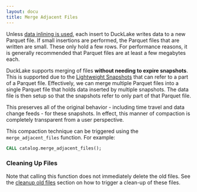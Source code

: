 ```yaml
---
layout: docu
title: Merge Adjacent Files
---
```


Unless [data inlining is used](data_inlining), each insert to DuckLake writes data to a new Parquet file.
If small insertions are performed, the Parquet files that are written are small. These only hold a few rows.
For performance reasons, it is generally recommended that Parquet files are at least a few megabytes each.

DuckLake supports merging of files **without needing to expire snapshots**.
This is supported due to the [Lightweight Snapshots](lightweight_snapshots) that can refer to a part of a Parquet file.
Effectively, we can merge multiple Parquet files into a single Parquet file that holds data inserted by multiple snapshots.
The data file is then setup so that the snapshots refer to only part of that Parquet file.

This preserves all of the original behavior - including time travel and data change feeds - for these snapshots.
In effect, this manner of compaction is completely transparent from a user perspective.

This compaction technique can be triggered using the `merge_adjacent_files` function. For example:

```sql
CALL catalog.merge_adjacent_files();
``` 

### Cleaning Up Files

Note that calling this function does not immediately delete the old files.
See the [cleanup old files](cleanup_old_files) section on how to trigger a clean-up of these files.
